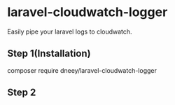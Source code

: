 # laravel-cloudwatch-logger
Easily pipe your laravel logs to cloudwatch.


## Step 1(Installation)

composer require dneey/laravel-cloudwatch-logger


## Step 2

